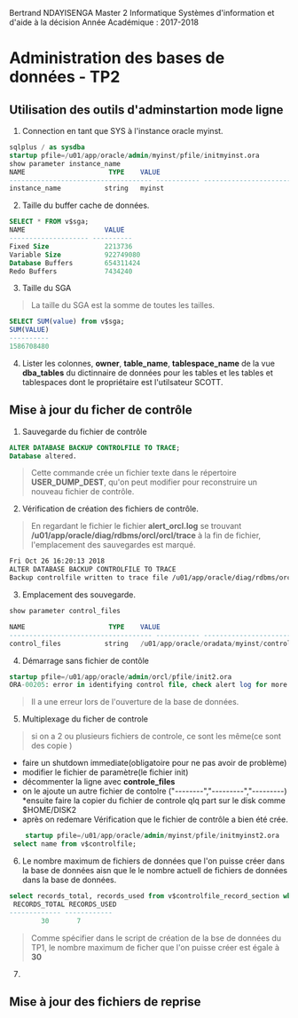 Bertrand NDAYISENGA
Master 2 Informatique
Systèmes d'information et d'aide à la décision
Année Académique : 2017-2018

# Administration des bases de données - TP2

## Utilisation des outils d'adminstartion mode ligne

1. Connection en tant que SYS à l'instance oracle myinst. 
```sql
sqlplus / as sysdba
startup pfile=/u01/app/oracle/admin/myinst/pfile/initmyinst.ora
show parameter instance_name
NAME				     TYPE	 VALUE
------------------------------------ ----------- ------------------------------
instance_name			string	 myinst
```

2. Taille du buffer cache de données.
```sql
SELECT * FROM v$sga;
NAME			        VALUE
-------------------- ----------
Fixed Size		        2213736
Variable Size	        922749080
Database Buffers        654311424
Redo Buffers		    7434240
```

3. Taille du SGA
> La taille du SGA est la somme de toutes les tailles.
```sql
SELECT SUM(value) from v$sga;
SUM(VALUE)
----------
1586708480

```

4. Lister les colonnes, **owner**, **table_name**, **tablespace_name** de la vue **dba_tables** du dictinnaire de données pour les tables et les tables et tablespaces dont le propriétaire est l'utilsateur  SCOTT.


## Mise à jour du ficher de contrôle
1. Sauvegarde du fichier de contrôle
```sql
ALTER DATABASE BACKUP CONTROLFILE TO TRACE;
Database altered.
```
> Cette commande crée un fichier texte dans le répertoire **USER_DUMP_DEST**, qu'on peut modifier pour reconstruire un nouveau fichier de contrôle.

2. Vérification de création des fichiers de contrôle. 
> En regardant le fichier le fichier **alert_orcl.log** se trouvant **/u01/app/oracle/diag/rdbms/orcl/orcl/trace** à la fin de fichier, l'emplacement des sauvegardes est marqué.
```txt
Fri Oct 26 16:20:13 2018
ALTER DATABASE BACKUP CONTROLFILE TO TRACE
Backup controlfile written to trace file /u01/app/oracle/diag/rdbms/orcl/orcl/trace/orcl_ora_2990.trc
```
3. Emplacement des souvegarde.
```sql
show parameter control_files

NAME				     TYPE	 VALUE
------------------------------------ ----------- ------------------------------
control_files			string	 /u01/app/oracle/oradata/myinst/control01.ctl
```
4. Démarrage sans fichier de contôle
```sql
startup pfile=/u01/app/oracle/admin/orcl/pfile/init2.ora
ORA-00205: error in identifying control file, check alert log for more info
```
> Il a une erreur lors de l'ouverture de la base de données.


5. Multiplexage du ficher de controle

> si on a 2 ou plusieurs fichiers de controle, ce sont les même(ce sont des copie )
 * faire un shutdown immediate(obligatoire pour ne pas avoir de problème)
 * modifier le fichier de paramètre(le fichier init) 
 * décommenter la ligne avec **controle_files**
 * on le ajoute un autre fichier de contolre ("--------","---------","---------)
 *ensuite faire la copier du fichier de controle qlq part sur le disk comme $HOME/DISK2
 * après on redemare 
Vérification que le fichier de contrôle a bien été crée.
```SQL
    startup pfile=/u01/app/oracle/admin/myinst/pfile/initmyinst2.ora
 select name from v$controlfile;
```

6. Le nombre maximum de fichiers de données que l'on puisse créer dans la base de données aisn que le le nombre actuell de fichiers de données dans la base de données. 
```sql
select records_total, records_used from v$controlfile_record_section where type='DATAFILE';
 RECORDS_TOTAL RECORDS_USED
------------- ------------
	    30		 7
```
> Comme spécifier dans le script de création de la bse de données du TP1, le nombre maximum de ficher que l'on puisse créer est égale à **30**

7. 
## Mise à jour des fichiers de reprise

